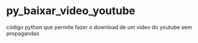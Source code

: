 # py_baixar_video_youtube
código python que permite fazer o download de um vídeo do youtube sem propagandas
